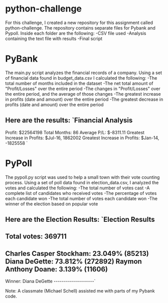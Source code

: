 # python-challenge
For this challenge, I created a new repository for this assignment called python-challenge. 
The repository contains separate files for Pybank and Pypoll. Inside each folder are the following: 
  -CSV file used
  -Analysis containing the text file with results
  -Final script
  
  
 
# PyBank
The main.py script analyzes the financial records of a company. Using a set of financial data found in budget_data.csv I calculated the    following: 
      -The total number of months included in the dataset
      -The net total amount of "Profit/Losses" over the entire period
      -The changes in "Profit/Losses" over the entire period, and the average of those changes 
      -The greatest increase in profits (date and amount) over the entire period
      -The greatest decrease in profits (date and amount) over the entire period 
      
  Here are the results: 
  `Financial Analysis
  ----------------
  Profit: $22564198
  Total Months: 86
  Average P/L: $-8311.11
  Greatest Increase in Profits: $Jul-16, 1862002
  Greatest Increase in Profits: $Jan-14, -1825558
`


# PyPoll 
The pypoll.py script was used to help a small town with their vote counting process. Using a set of poll data found in election_data.csv, I analyzed the votes and calculated the following: 
      -The total number of votes cast
      -A complete list of candidates who received votes
      -The percentage of votes each candidate won
      -The total number of votes each candidate won
      -The winner of the election based on popular vote
      
Here are the Election Results: 
`Election Results
--------------------
Total votes: 369711
--------------------
Charles Casper Stockham: 23.049% (85213)
Diana DeGette: 73.812% (272892)
Raymon Anthony Doane: 3.139% (11606)
--------------------
Winner: Diana DeGette
--------------------`


Note: A classmate (Michael Schell) assisted me with parts of my Pybank code.


